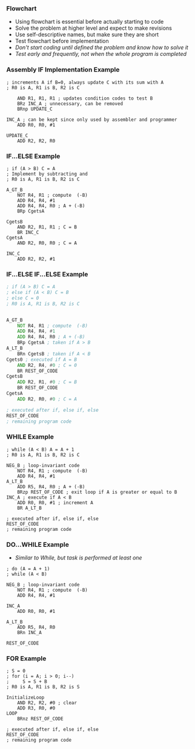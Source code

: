 ### Flowchart
- Using flowchart is essential before actually starting to code
- Solve the problem at higher level and expect to make revisions
- Use self-descriptive names, but make sure they are short
- Test flowchart before implementation
- *Don't start coding until defined the problem and know how to solve it*
- *Test early and frequently, not when the whole program is completed*

### Assembly IF Implementation Example
```
; increments A if B=0, always update C with its sum with A
; R0 is A, R1 is B, R2 is C

	AND R1, R1, R1 ; updates condition codes to test B
	BRz INC_A ; unnecessary, can be removed
	BRnp UPDATE_C

INC_A ; can be kept since only used by assembler and programmer
	ADD R0, R0, #1

UPDATE_C 
	ADD R2, R2, R0
```

### IF...ELSE Example
```
; if (A > B) C = A
; Implement by subtracting and 
; R0 is A, R1 is B, R2 is C

A_GT_B
	NOT R4, R1 ; compute  (-B)
	ADD R4, R4, #1
	ADD R4, R4, R0 ; A + (-B)
	BRp CgetsA

CgetsB
	AND R2, R1, R1 ; C = B
	BR INC_C
CgetsA
	AND R2, R0, R0 ; C = A

INC_C
	ADD R2, R2, #1
```

### IF...ELSE IF...ELSE Example
```asm
; if (A > B) C = A
; else if (A < B) C = B
; else C = 0
; R0 is A, R1 is B, R2 is C


A_GT_B
	NOT R4, R1 ; compute  (-B)
	ADD R4, R4, #1
	ADD R4, R4, R0 ; A + (-B)
	BRp CgetsA ; taken if A > B
A_LT_B
	BRn CgetsB ; taken if A < B
Cgets0 ; executed if A = B
	AND R2, R4, #0 ; C = 0
	BR REST_OF_CODE
CgetsB
	ADD R2, R1, #0 ; C = B
	BR REST_OF_CODE
CgetsA
	ADD R2, R0, #0 ; C = A

; executed after if, else if, else
REST_OF_CODE
; remaining program code
```


### WHILE Example
```
; while (A < B) A = A + 1
; R0 is A, R1 is B, R2 is C

NEG_B ; loop-invariant code
	NOT R4, R1 ; compute  (-B)
	ADD R4, R4, #1
A_LT_B
	ADD R5, R4, R0 ; A + (-B)
	BRzp REST_OF_CODE ; exit loop if A is greater or equal to B
INC_A ; execute if A < B
	ADD R0, R0, #1 ; increment A
	BR A_LT_B

; executed after if, else if, else
REST_OF_CODE
; remaining program code
```

### DO...WHILE Example
- *Similar to While, but task is performed at least one*
```
; do (A = A + 1)
; while (A < B)

NEG_B ; loop-invariant code
	NOT R4, R1 ; compute  (-B)
	ADD R4, R4, #1

INC_A
	ADD R0, R0, #1

A_LT_B
	ADD R5, R4, R0
	BRn INC_A

REST_OF_CODE
```

### FOR Example
```
; S = 0
; for (i = A; i > 0; i--)
;     S = S + B
; R0 is A, R1 is B, R2 is S

InitializeLoop
	AND R2, R2, #0 ; clear 
	ADD R3, R0, #0
LOOP
	BRnz REST_OF_CODE

; executed after if, else if, else
REST_OF_CODE
; remaining program code
```